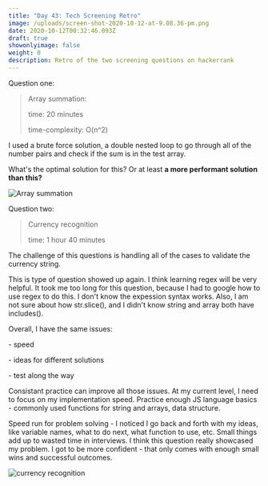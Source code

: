 ```yaml
---
title: "Day 43: Tech Screening Retro"
image: /uploads/screen-shot-2020-10-12-at-9.08.36-pm.png
date: 2020-10-12T00:32:46.093Z
draft: true
showonlyimage: false
weight: 0
description: Retro of the two screening questions on hackerrank
---
```

Question one:

> Array summation: 
>
> time: 20 minutes
>
> time-complexity: O(n^2)

I used a brute force solution, a double nested loop to go through all of the number pairs and check if the sum is in the test array. 

What's the optimal solution for this? Or at least **a more performant solution than this?**

![ Array summation](/uploads/screen-shot-2020-10-12-at-9.08.36-pm.png "Array summation")

Question two: 

> Currency recognition
>
> time: 1 hour 40 minutes

The challenge of this questions is handling all of the cases to validate the currency string. 

<script src="https://gist.github.com/linzhangcs/646c2a62476493535dcee10c6e6fb116.js"></script>

This is type of question showed up again. I think learning regex will be very helpful. It took me too long for this question, because I had to google how to use regex to do this. I don't know the expession syntax works. Also, I am not sure about how str.slice(), and I didn't know string and array both have includes(). 

Overall, I have the same issues: 

\- speed

\- ideas for different solutions

\- test along the way

Consistant practice can improve all those issues. At my current level, I need to focus on my implementation speed. Practice enough JS language basics - commonly used functions for string and arrays, data structure. 

Speed run for problem solving - I noticed I go back and forth with my ideas, like variable names, what to do next, what function to use, etc. Small things add up to wasted time in interviews. I think this question really showcased my problem. I got to be more confident - that only comes with enough small wins and successful outcomes. 

![currency recognition](/uploads/screen-shot-2020-10-12-at-9.08.54-pm.png "currency recognition")